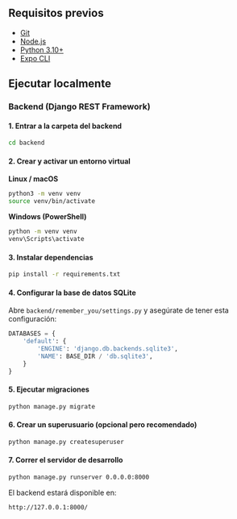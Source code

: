 ## Requisitos previos
- [Git](https://git-scm.com/)
- [Node.js](https://nodejs.org/) 
- [Python 3.10+](https://www.python.org/downloads/)
- [Expo CLI](https://docs.expo.dev/)

## Ejecutar localmente

### Backend (Django REST Framework)

#### 1. Entrar a la carpeta del backend
```bash
cd backend
```

#### 2. Crear y activar un entorno virtual
**Linux / macOS**
```bash
python3 -m venv venv
source venv/bin/activate
```

**Windows (PowerShell)**
```bash
python -m venv venv
venv\Scripts\activate
```

#### 3. Instalar dependencias
```bash
pip install -r requirements.txt
```

#### 4. Configurar la base de datos SQLite
Abre `backend/remember_you/settings.py` y asegúrate de tener esta configuración:

```python
DATABASES = {
    'default': {
        'ENGINE': 'django.db.backends.sqlite3',
        'NAME': BASE_DIR / 'db.sqlite3',
    }
}
```

#### 5. Ejecutar migraciones
```bash
python manage.py migrate
```

#### 6. Crear un superusuario (opcional pero recomendado)
```bash
python manage.py createsuperuser
```

#### 7. Correr el servidor de desarrollo
```bash
python manage.py runserver 0.0.0.0:8000
```

El backend estará disponible en:
```
http://127.0.0.1:8000/
```
